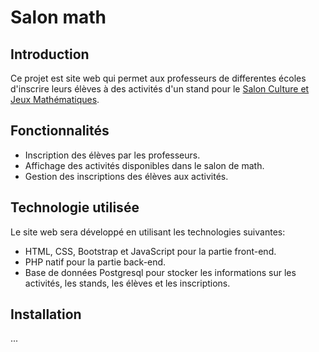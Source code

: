 # Salon math

## Introduction

Ce projet est site web qui permet aux professeurs de differentes écoles d'inscrire leurs élèves à des activités d'un stand pour le <a href="https://salon-math.fr/"> Salon Culture et Jeux Mathématiques</a>.

## Fonctionnalités

- Inscription des élèves par les professeurs.
- Affichage des activités disponibles dans le salon de math.
- Gestion des inscriptions des élèves aux activités.

## Technologie utilisée

Le site web sera développé en utilisant les technologies suivantes:

- HTML, CSS, Bootstrap et JavaScript pour la partie front-end.
- PHP natif pour la partie back-end.
- Base de données Postgresql pour stocker les informations sur les activités, les stands, les élèves et les inscriptions.

## Installation

...
